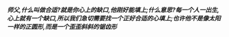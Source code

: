***师父,什么叫做合适?就是你心上的缺口,他刚好能填上;什么意思?每一个人一出生,心上就有一个缺口,所以我们急切需要找一个正好合适的心填上;也许他不是像太阳一样的正圆形,而是一个歪歪斜斜的锯齿形***